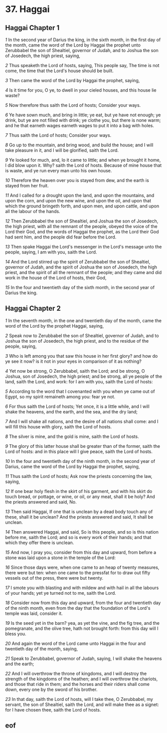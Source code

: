 
# 37. Haggai

## Haggai Chapter 1

*1* In the second year of Darius the king, in the sixth month, in the first day of the month, came the word of the Lord by Haggai the prophet unto Zerubbabel the son of Shealtiel, governor of Judah, and to Joshua the son of Josedech, the high priest, saying,

*2* Thus speaketh the Lord of hosts, saying, This people say, The time is not come, the time that the Lord's house should be built.

*3* Then came the word of the Lord by Haggai the prophet, saying,

*4* Is it time for you, O ye, to dwell in your cieled houses, and this house lie waste?

*5* Now therefore thus saith the Lord of hosts; Consider your ways.

*6* Ye have sown much, and bring in little; ye eat, but ye have not enough; ye drink, but ye are not filled with drink; ye clothe you, but there is none warm; and he that earneth wages earneth wages to put it into a bag with holes.

*7* Thus saith the Lord of hosts; Consider your ways.

*8* Go up to the mountain, and bring wood, and build the house; and I will take pleasure in it, and I will be glorified, saith the Lord.

*9* Ye looked for much, and, lo it came to little; and when ye brought it home, I did blow upon it. Why? saith the Lord of hosts. Because of mine house that is waste, and ye run every man unto his own house.

*10* Therefore the heaven over you is stayed from dew, and the earth is stayed from her fruit.

*11* And I called for a drought upon the land, and upon the mountains, and upon the corn, and upon the new wine, and upon the oil, and upon that which the ground bringeth forth, and upon men, and upon cattle, and upon all the labour of the hands.

*12* Then Zerubbabel the son of Shealtiel, and Joshua the son of Josedech, the high priest, with all the remnant of the people, obeyed the voice of the Lord their God, and the words of Haggai the prophet, as the Lord their God had sent him, and the people did fear before the Lord.

*13* Then spake Haggai the Lord's messenger in the Lord's message unto the people, saying, I am with you, saith the Lord.

*14* And the Lord stirred up the spirit of Zerubbabel the son of Shealtiel, governor of Judah, and the spirit of Joshua the son of Josedech, the high priest, and the spirit of all the remnant of the people; and they came and did work in the house of the Lord of hosts, their God,

*15* In the four and twentieth day of the sixth month, in the second year of Darius the king.


## Haggai Chapter 2

*1* In the seventh month, in the one and twentieth day of the month, came the word of the Lord by the prophet Haggai, saying,

*2* Speak now to Zerubbabel the son of Shealtiel, governor of Judah, and to Joshua the son of Josedech, the high priest, and to the residue of the people, saying,

*3* Who is left among you that saw this house in her first glory? and how do ye see it now? is it not in your eyes in comparison of it as nothing?

*4* Yet now be strong, O Zerubbabel, saith the Lord; and be strong, O Joshua, son of Josedech, the high priest; and be strong, all ye people of the land, saith the Lord, and work: for I am with you, saith the Lord of hosts:

*5* According to the word that I covenanted with you when ye came out of Egypt, so my spirit remaineth among you: fear ye not.

*6* For thus saith the Lord of hosts; Yet once, it is a little while, and I will shake the heavens, and the earth, and the sea, and the dry land;

*7* And I will shake all nations, and the desire of all nations shall come: and I will fill this house with glory, saith the Lord of hosts.

*8* The silver is mine, and the gold is mine, saith the Lord of hosts.

*9* The glory of this latter house shall be greater than of the former, saith the Lord of hosts: and in this place will I give peace, saith the Lord of hosts.

*10* In the four and twentieth day of the ninth month, in the second year of Darius, came the word of the Lord by Haggai the prophet, saying,

*11* Thus saith the Lord of hosts; Ask now the priests concerning the law, saying,

*12* If one bear holy flesh in the skirt of his garment, and with his skirt do touch bread, or pottage, or wine, or oil, or any meat, shall it be holy? And the priests answered and said, No.

*13* Then said Haggai, If one that is unclean by a dead body touch any of these, shall it be unclean? And the priests answered and said, It shall be unclean.

*14* Then answered Haggai, and said, So is this people, and so is this nation before me, saith the Lord; and so is every work of their hands; and that which they offer there is unclean.

*15* And now, I pray you, consider from this day and upward, from before a stone was laid upon a stone in the temple of the Lord:

*16* Since those days were, when one came to an heap of twenty measures, there were but ten: when one came to the pressfat for to draw out fifty vessels out of the press, there were but twenty.

*17* I smote you with blasting and with mildew and with hail in all the labours of your hands; yet ye turned not to me, saith the Lord.

*18* Consider now from this day and upward, from the four and twentieth day of the ninth month, even from the day that the foundation of the Lord's temple was laid, consider it.

*19* Is the seed yet in the barn? yea, as yet the vine, and the fig tree, and the pomegranate, and the olive tree, hath not brought forth: from this day will I bless you.

*20* And again the word of the Lord came unto Haggai in the four and twentieth day of the month, saying,

*21* Speak to Zerubbabel, governor of Judah, saying, I will shake the heavens and the earth;

*22* And I will overthrow the throne of kingdoms, and I will destroy the strength of the kingdoms of the heathen; and I will overthrow the chariots, and those that ride in them; and the horses and their riders shall come down, every one by the sword of his brother.

*23* In that day, saith the Lord of hosts, will I take thee, O Zerubbabel, my servant, the son of Shealtiel, saith the Lord, and will make thee as a signet: for I have chosen thee, saith the Lord of hosts.


## eof
